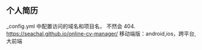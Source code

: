 ## 个人简历
_config.yml 中配置访问的域名和项目名， 不然会 404. 
https://seachal.github.io/online-cv-manager/
移动端版：android,ios，跨平台,大前端
